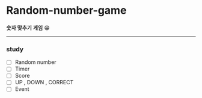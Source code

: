 # Random-number-game
**숫자 맞추기 게임** 😁
<hr>

### study

-   [ ] Random number
-   [ ] Timer
-   [ ] Score
-   [ ] UP , DOWN , CORRECT
-   [ ] Event
